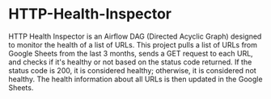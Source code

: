 # HTTP-Health-Inspector

HTTP Health Inspector is an Airflow DAG (Directed Acyclic Graph) designed to monitor the health of a list of URLs. This project pulls a list of URLs from Google Sheets from the last 3 months, sends a GET request to each URL, and checks if it's healthy or not based on the status code returned. If the status code is 200, it is considered healthy; otherwise, it is considered not healthy. The health information about all URLs is then updated in the Google Sheets.
